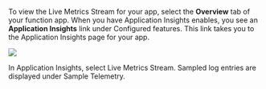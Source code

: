 To view the Live Metrics Stream for your app, select the **Overview** tab of your function app. When you have Application Insights enables, you see an **Application Insights** link under Configured features. This link takes you to the Application Insights page for your app.

![](https://github.com/fenago/katacoda-scenarios/raw/master/azure-functions/azure-functions-monitoring/steps/13/1.png)

In Application Insights, select Live Metrics Stream. Sampled log entries are displayed under Sample Telemetry.